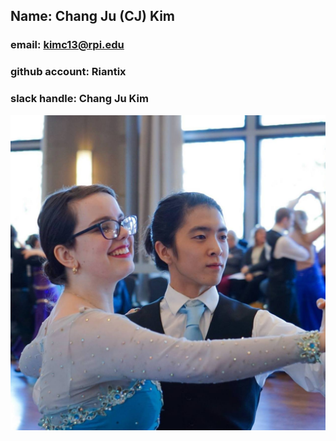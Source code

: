 ## Name: Chang Ju (CJ) Kim
### email: kimc13@rpi.edu 
### github account: Riantix
### slack handle: Chang Ju Kim
![Chang Ju Kim](BallroomProfPic1.jpg)
